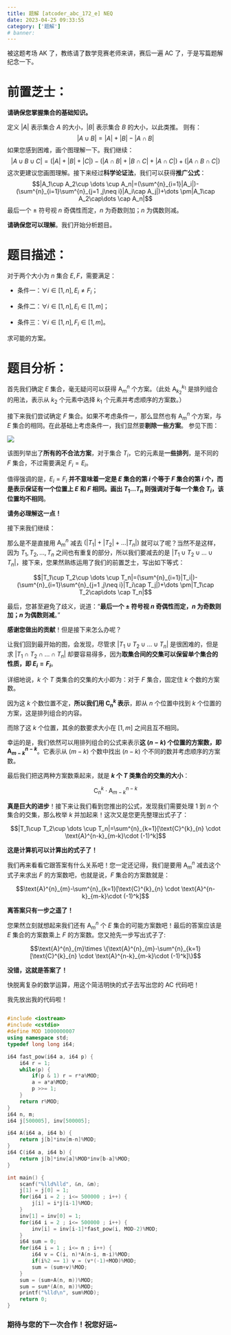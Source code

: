 ```yaml
---
title: 题解 [atcoder_abc_172_e] NEQ
date: 2023-04-25 09:33:55
category: ['题解']
# banner:
---
```


被这题考场 $\text{AK}$ 了，教练请了数学竞赛老师来讲，赛后一遍 $\text{AC}$ 了，于是写篇题解纪念一下。

# 前置芝士：

**请确保您掌握集合的基础知识。**

定义 $|A|$ 表示集合 $A$ 的大小，$|B|$ 表示集合 $B$ 的大小，以此类推。
则有：
$$|A\cup B|=|A|+|B|-|A\cap B|$$ 
如果您感到困难，画个图理解一下。我们继续：
$$|A\cup B\cup C|=(|A|+|B|+|C|)-(|A\cap B|+|B\cap C|+|A\cap C|)+(|A\cap B\cap C|)$$ 
这次更建议您画图理解。接下来经过**科学论证法**，我们可以获得**推广公式**：
$$|A_1\cup A_2\cup \dots \cup A_n|=(\sum^{n}_{i=1}|A_i|)-(\sum^{n}_{i=1}\sum^{n}_{j=1 ,j\neq i}|A_i\cap A_j|)+\dots \pm|A_1\cap A_2\cap\dots \cap A_n|$$ 
最后一个 $\pm$ 符号视 $n$ 奇偶性而定，$n$ 为奇数则加；$n$ 为偶数则减。

**请确保您可以理解**。我们开始分析题目。

# 题目描述：

对于两个大小为 $n$ 集合 $E,F$，需要满足：

- 条件一：$\forall i\in [1,n],E_i\neq F_i$；

- 条件二：$\forall i\in [1,n],E_i\in [1,m]$；

- 条件三：$\forall i\in [1,n],F_i\in [1,m]$。

求可能的方案。

# 题目分析：

首先我们确定 $E$ 集合，毫无疑问可以获得 $\text{A}^{n}_{m}$ 个方案。（此处 $\text{A}^{k_1}_{k_2}$ 是排列组合的用法，表示从 $k_2$ 个元素中选择 $k_1$ 个元素并考虑顺序的方案数。）

接下来我们尝试确定 $F$ 集合。如果不考虑条件一，那么显然也有 $\text{A}^{n}_{m}$ 个方案，与 $E$ 集合的相同。在此基础上考虑条件一，我们显然要**剔除一些方案**。 参见下图：

![](https://cdn.luogu.com.cn/upload/image_hosting/tr282inv.png)

该图列举出了**所有的不合法方案**，对于集合 $T_i$，它的元素是**一些排列**，是不同的 $F$ 集合，不过需要满足 $F_i=E_i$。

值得强调的是，$E_i=F_i$ **并不意味着一定是 $E$ 集合的第 $i$ 个等于 $F$ 集合的第 $i$ 个，而是表示保证有一个位置上 $E$ 和 $F$ 相同。画出 $T_1\dots T_n$ 则强调对于每一个集合 $T_i$，该位置均不相同**。

**请务必理解这一点！**

接下来我们继续：

那么是不是直接用 $\text{A}^{n}_{m}$ 减去 $(|T_1|+|T_2|+\dots |T_n|)$ 就可以了呢？当然不是这样，因为 $T_1,T_2,\dots ,T_n$ 之间也有重复的部分，所以我们要减去的是 $|T_1\cup T_2\cup \dots \cup T_n|$，接下来，您果然熟练运用了我们的前置芝士，写出如下等式：

$$|T_1\cup T_2\cup \dots \cup T_n|=(\sum^{n}_{i=1}|T_i|)-(\sum^{n}_{i=1}\sum^{n}_{j=1 ,j\neq i}|T_i\cap T_j|)+\dots \pm|T_1\cap T_2\cap\dots \cap T_n|$$

最后，您甚至避免了歧义，说道：“**最后一个 $\pm$ 符号视 $n$ 奇偶性而定，$n$ 为奇数则加；$n$ 为偶数则减**。”

**感谢您做出的贡献**！但是接下来怎么办呢？

让我们回到最开始的图，会发现，尽管求 $|T_1\cup T_2\cup\dots\cup T_n|$ 是很困难的，但是求 $|T_1\cap T_2\cap\dots\cap T_n|$ 却要容易得多，因为**取集合间的交集可以保留单个集合的性质，即 $E_i=F_i$**。

详细地说，$k$ 个 $T$ 类集合的交集的大小即为：对于 $F$ 集合，固定住 $k$ 个数的方案数。

因为这 $k$ 个数位置不定，**所以我们用 $\text{C}^{k}_{n}$ 表示**，即从 $n$ 个位置中找到 $k$ 个位置的方案，这是排列组合的内容。

而除了这 $k$ 个位置，其余的数要求大小在 $[1,m]$ 之间且互不相同。

幸运的是，我们依然可以用排列组合的公式来表示**这 $(n-k)$ 个位置的方案数，即 $\text{A}^{n-k}_{m-k}$**。它表示从 $(m-k)$ 个数中找出 $(n-k)$ 个不同的数并考虑顺序的方案数。

最后我们把这两种方案数乘起来，就是 **$k$ 个 $T$ 类集合的交集的大小**：

$$\text{C}^{k}_{n} \cdot \text{A}^{n-k}_{m-k}$$

**真是巨大的进步**！接下来让我们看到您推出的公式，发现我们需要处理 $1$ 到 $n$ 个集合的交集，那么枚举 $k$ 并加起来！这次又是您更先整理出式子了：

$$|T_1\cup T_2\cup \dots \cup T_n|=\sum^{n}_{k=1}[\text{C}^{k}_{n} \cdot \text{A}^{n-k}_{m-k}\cdot (-1)^k]$$

**这是计算机可以计算出的式子了！**

我们再来看看它跟答案有什么关系吧！您一定还记得，我们是要用 $\text{A}^{n}_{m}$ 减去这个式子来求出 $F$ 的方案数吧，也就是说，$F$ 集合的方案数就是：

$$\text{A}^{n}_{m}-\sum^{n}_{k=1}[\text{C}^{k}_{n} \cdot \text{A}^{n-k}_{m-k}\cdot (-1)^k]$$

**离答案只有一步之遥了！**

您果然立刻就想起来我们还有 $\text{A}^{n}_{m}$ 个 $E$ 集合的可能方案数吧！最后的答案应该是 $E$ 集合的方案数乘上 $F$ 的方案数。您又抢先一步写出式子了:

$$\text{A}^{n}_{m}\times \{\text{A}^{n}_{m}-\sum^{n}_{k=1}[\text{C}^{k}_{n} \cdot \text{A}^{n-k}_{m-k}\cdot (-1)^k]\}$$

**没错，这就是答案了！**

快脱离复杂的数学运算，用这个简洁明快的式子去写出您的 $\text{AC}$ 代码吧！

我先放出我的代码啦！

```cpp

#include <iostream>
#include <cstdio>
#define MOD 1000000007
using namespace std;
typedef long long i64;

i64 fast_pow(i64 a, i64 p) {
	i64 r = 1;
	while(p) {
		if(p & 1) r = r*a%MOD;
		a = a*a%MOD;
		p >>= 1;
	}
	return r%MOD;
}
i64 n, m;
i64 j[500005], inv[500005];

i64 A(i64 a, i64 b) {
	return j[b]*inv[m-n]%MOD;
}
i64 C(i64 a, i64 b) {
	return j[b]*inv[a]%MOD*inv[b-a]%MOD;
}

int main() {
	scanf("%lld%lld", &n, &m);
	j[1] = j[0] = 1;
	for(i64 i = 2 ; i<= 500000 ; i++) {
		j[i] = i*j[i-1]%MOD;
	}
	inv[1] = inv[0] = 1;
	for(i64 i = 2 ; i<= 500000 ; i++) {
		inv[i] = inv[i-1]*fast_pow(i, MOD-2)%MOD;
	}
	i64 sum = 0;
	for(i64 i = 1 ; i<= n ; i++) {
		i64 v = C(i, n)*A(n-i, m-i)%MOD;
		if(i%2 == 1) v = (v*(-1)+MOD)%MOD;
		sum = (sum+v)%MOD;
	}
	sum = (sum+A(n, m))%MOD;
	sum = sum*(A(n, m))%MOD;
	printf("%lld\n", sum%MOD);
	return 0;
}

```

### 期待与您的下一次合作！祝您好运~

